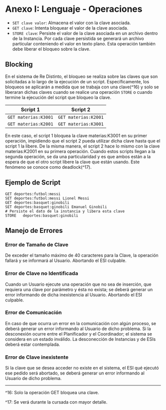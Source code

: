 # Anexo I: Lenguaje - Operaciones

* `SET clave valor`: Almacena el valor con la clave asociada.
* `GET clave`: Intenta bloquear el valor de la clave asociada.
* `STORE clave`: Persiste el valor de la clave asociada en un archivo dentro de la Instancia. Por cada clave persistida se generará un archivo particular conteniendo el valor en texto plano. Esta operación también debe liberar el bloqueo sobre la clave.

## Blocking

En el sistema de Re Distinto, el bloqueo se realiza sobre las claves que son solicitadas a lo largo de la ejecución de un script. Específicamente, los bloqueos se aplicarán a medida que se trabaja con una clave(^16) y solo se liberaran dichas claves cuando se realice una operación `STORE` o cuando termine la ejecución del script que bloqueo la clave.

| Script 1             | Script 2             |
|----------------------|----------------------|
| `GET materias:K3001` | `GET materias:K2001` |
| `GET materias:K2001` | `GET materias:K3001` |

En este caso, el script 1 bloquea la clave materias:K3001 en su primer operación, impidiendo que el script 2 pueda utilizar dicha clave hasta que el script 1 la libere. De la misma manera, el script 2 hace lo mismo con la clave materias:K2001 en su primera operación. Cuando estos scripts llegan a la segunda operación, se da una particularidad y es que ambos están a la espera de que el otro script libere la clave que están usando. Este fenómeno se conoce como deadlock(^17).

## Ejemplo de Script

```
GET deportes:futbol:messi
SET deportes:futbol:messi Lionel Messi
GET deportes:basquet:ginobili
SET deportes:basquet:ginobili Emanuel Ginobili
# Persiste el dato de la instancia y libera esta clave
STORE	deportes:basquet:ginobili
```

## Manejo de Errores

### Error de Tamaño de Clave

De exceder el tamaño máximo de 40 caracteres para la Clave, la operación fallará y se informará al Usuario. Abortando el ESI culpable.

### Error de Clave no Identificada

Cuando un Usuario ejecute una operación que no sea de inserción, que requiera una clave por parámetro y ésta no exista; se deberá generar un error informando de dicha inexistencia al Usuario. Abortando el ESI culpable.

### Error de Comunicación
En caso de que ocurra un error en la comunicación con algún proceso, se deberá generar un error informando al Usuario de dicho problema. Si la desconexión ocurre entre el Planificador y el Coordinador; el sistema se considera en un estado inválido. La desconección de Instancias y de ESIs deberá estar contemplada.

### Error de Clave inexistente

Si la clave que se desea acceder no existe en el sistema, el ESI qué ejecutó ese pedido será abortado, se deberá generar un error informando al Usuario de dicho problema.

---
^16: Solo la operación GET bloquea una clave.

^17: Se verá durante la cursada con mayor detalle.
